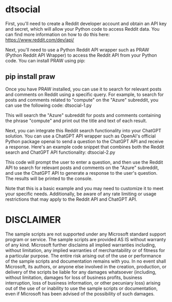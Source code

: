 # dtsocial

First, you'll need to create a Reddit developer account and obtain an API key and secret, which will allow your Python code to access Reddit data. You can find more information on how to do this here: https://www.reddit.com/dev/api/

Next, you'll need to use a Python Reddit API wrapper such as PRAW (Python Reddit API Wrapper) to access the Reddit API from your Python code. You can install PRAW using pip:
## pip install praw

Once you have PRAW installed, you can use it to search for relevant posts and comments on Reddit using a specific query. For example, to search for posts and comments related to "compute" on the "Azure" subreddit, you can use the following code: dtsocial-1.py

This will search the "Azure" subreddit for posts and comments containing the phrase "compute" and print out the title and text of each result.

Next, you can integrate this Reddit search functionality into your ChatGPT solution. You can use a ChatGPT API wrapper such as OpenAI's official Python package openai to send a question to the ChatGPT API and receive a response. Here's an example code snippet that combines both the Reddit search and ChatGPT API functionality: dtsocial-2.py

This code will prompt the user to enter a question, and then use the Reddit API to search for relevant posts and comments on the "Azure" subreddit, and use the ChatGPT API to generate a response to the user's question. The results will be printed to the console.

Note that this is a basic example and you may need to customize it to meet your specific needs. Additionally, be aware of any rate limiting or usage restrictions that may apply to the Reddit API and ChatGPT API.

# DISCLAIMER
The sample scripts are not supported under any Microsoft standard support program or service. The sample scripts are provided AS IS without warranty of any kind. Microsoft further disclaims all implied warranties including, without limitation, any implied warranties of merchantability or of fitness for a particular purpose. The entire risk arising out of the use or performance of the sample scripts and documentation remains with you. In no event shall Microsoft, its authors, or anyone else involved in the creation, production, or delivery of the scripts be liable for any damages whatsoever (including, without limitation, damages for loss of business profits, business interruption, loss of business information, or other pecuniary loss) arising out of the use of or inability to use the sample scripts or documentation, even if Microsoft has been advised of the possibility of such damages.
